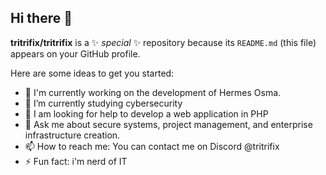 ## Hi there 👋


**tritrifix/tritrifix** is a ✨ _special_ ✨ repository because its `README.md` (this file) appears on your GitHub profile.

Here are some ideas to get you started:

- 🔭 I'm currently working on the development of Hermes Osma. 
- 🌱 I’m currently studying cybersecurity
- 🤔 I am looking for help to develop a web application in PHP
- 💬  Ask me about secure systems, project management, and enterprise infrastructure creation.
- 📫 How to reach me: You can contact me on Discord @tritrifix
- ⚡ Fun fact: i'm nerd of IT
